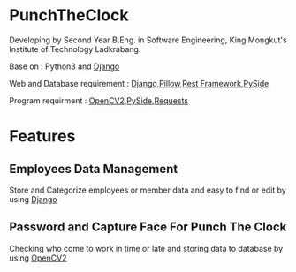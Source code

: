 # PunchTheClock

Developing by Second Year B.Eng. in Software Engineering, King Mongkut's Institute of Technology Ladkrabang.

Base on : Python3 and [Django](https://www.djangoproject.com/)

Web and Database requirement : [Django](https://www.djangoproject.com/),[Pillow](https://pillow.readthedocs.io/en/4.1.x/),[Rest Framework](http://www.django-rest-framework.org/),[PySide](http://docs.python-requests.org/en/master/)

Program requirment : [OpenCV2](https://opencv-python-tutroals.readthedocs.io/en/latest/),[PySide](https://pypi.python.org/pypi/PySide/1.2.4),[Requests](http://docs.python-requests.org/en/master/)
# Features

## Employees Data Management

Store and Categorize employees or member data and easy to find or edit by using [Django](https://www.djangoproject.com/)

## Password and Capture Face For Punch The Clock

Checking who come to work in time or late and storing data to database by using [OpenCV2](https://opencv-python-tutroals.readthedocs.io/en/latest/)
